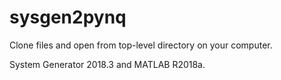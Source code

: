 # sysgen2pynq

Clone files and open from top-level directory on your computer.

System Generator 2018.3 and MATLAB R2018a.
